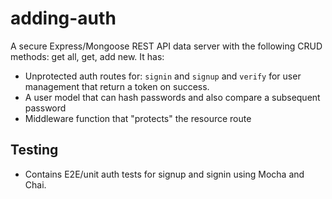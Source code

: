 # adding-auth

A secure Express/Mongoose REST API data server with the following CRUD methods: get all, get, add new. It has: 

* Unprotected auth routes for: `signin` and `signup` and `verify` for user management that return a token on success.
* A user model that can hash passwords and also compare a subsequent password
* Middleware function that "protects" the resource route

## Testing

* Contains E2E/unit auth tests for signup and signin using Mocha and Chai.
